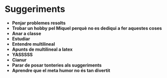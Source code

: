 # Suggeriments
* **Penjar problemes resolts**
* **Trobar un hobby pel Miquel perquè no es dediqui a fer aquestes coses**
* **Anar a classe**
* **Estudiar**
* **Entendre multilineal**
* **Apunts de multilineal a latex**
* **YASSSSS**
* **Cianur**
* **Parar de posar tonteries als suggeriments**
* **Aprendre que el meta humor no és tan divertit**